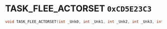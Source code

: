 # TASK_FLEE_ACTORSET `0xCD5E23C3`

```cpp
void TASK_FLEE_ACTORSET(int _Unk0, int _Unk1, int _Unk2, int _Unk3, int _Unk4, int _Unk5, int _Unk6);
```